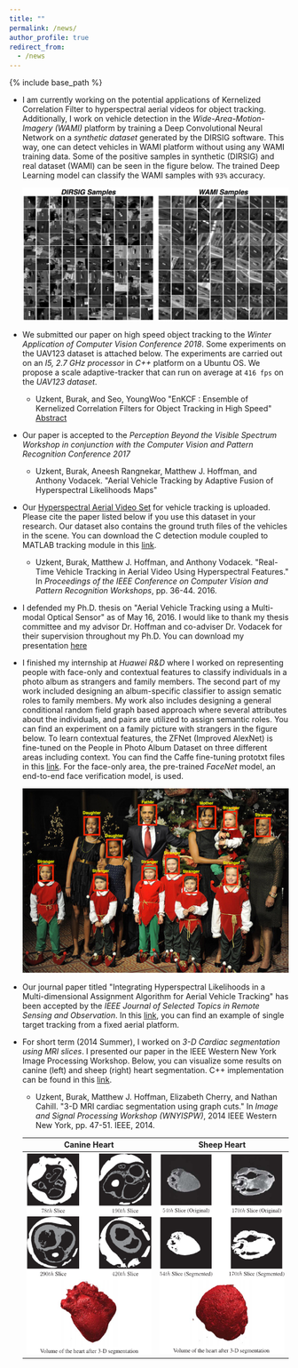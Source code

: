 ```yaml
---
title: ""
permalink: /news/
author_profile: true
redirect_from:
  - /news
---
```


{% include base_path %}

- I am currently working on the potential applications of Kernelized Correlation Filter to hyperspectral aerial videos for object tracking. Additionally, I work on vehicle detection in the *Wide-Area-Motion-Imagery (WAMI)* platform by training a Deep Convolutional Neural Network on a *synthetic dataset* generated by the DIRSIG software. This way, one can detect vehicles in WAMI platform without using any WAMI training data. Some of the positive samples in synthetic (DIRSIG) and real dataset (WAMI) can be seen in the figure below. The trained Deep Learning model can classify the WAMI samples with `93%` accuracy.

	![positive_samples](../images/positives_vehicle_detection.jpg)

- We submitted our paper on high speed object tracking to the *Winter Application of Computer Vision Conference 2018*. Some experiments on the UAV123 dataset is attached below. The experiments are carried out on an *I5, 2.7 GHz processor* in *C++* platform on a Ubuntu OS. We propose a scale adaptive-tracker that can run on average at `416 fps` on the *UAV123 dataset*.

	- Uzkent, Burak, and Seo, YoungWoo "EnKCF : Ensemble of Kernelized Correlation Filters for Object Tracking in High Speed" [Abstract](../files/abstract_wacv18.pdf)

- Our paper is accepted to the *Perception Beyond the Visible Spectrum Workshop in conjunction with the Computer Vision and Pattern Recognition Conference 2017*
	
	- Uzkent, Burak, Aneesh Rangnekar, Matthew J. Hoffman, and Anthony Vodacek. "Aerial Vehicle Tracking by Adaptive Fusion of Hyperspectral Likelihoods Maps"

- Our [Hyperspectral Aerial Video Set](https://buzkent86.github.io/datasets/) for vehicle tracking is uploaded. Please cite the paper listed below if you use this dataset in your research. Our dataset also contains the ground truth files of the vehicles in the scene. You can download the C detection module coupled to MATLAB tracking module in this [link](https://github.com/buzkent86/CVPRW17_Paper_Code).

	- Uzkent, Burak, Matthew J. Hoffman, and Anthony Vodacek. "Real-Time Vehicle Tracking in Aerial Video Using Hyperspectral Features." In *Proceedings of the IEEE Conference on Computer Vision and Pattern Recognition Workshops*, pp. 36-44. 2016.

- I defended my Ph.D. thesis on "Aerial Vehicle Tracking using a Multi-modal Optical Sensor" as of May 16, 2016. I would like to thank my thesis committee and my advisor Dr. Hoffman and co-adviser Dr. Vodacek for their supervision throughout my Ph.D. You can download my presentation [here](../files/Thesis.Defense.pdf)

- I finished my internship at *Huawei R&D* where I worked on representing people with face-only and contextual features to classify individuals in a photo album as strangers and family members. The second part of my work included designing an album-specific classifier to assign sematic roles to family members. My work also includes designing a general conditional random field graph based approach where several attributes about the individuals, and pairs are utilized to assign semantic roles. You can find an experiment on a family picture with strangers in the figure below. To learn contextual features, the ZFNet (Improved AlexNet) is fine-tuned on the People in Photo Album Dataset on three different areas including context. You can find the Caffe fine-tuning prototxt files in this [link](https://github.com/buzkent86/AlexNet_FineTuned_PersonRecognition). For the face-only area, the pre-trained *FaceNet* model, an end-to-end face verification model, is used.

	![obama_family](../images/Obama_Family.jpg)

- Our journal paper titled "Integrating Hyperspectral Likelihoods in a Multi-dimensional Assignment Algorithm for Aerial Vehicle Tracking" has been accepted by the *IEEE Journal of Selected Topics in Remote Sensing and Observation*. In this [link](https://www.youtube.com/watch?v=scRQjEMGSRE), you can find an example of single target tracking from a fixed aerial platform.

- For short term (2014 Summer), I worked on *3-D Cardiac segmentation using MRI slices*. I presented our paper in the IEEE Western New York Image Processing Workshop. Below, you can visualize some results on canine (left) and sheep (right) heart segmentation. C++ implementation can be found in this [link](https://github.com/buzkent86/3D_MRI_Segmentation).

	- Uzkent, Burak, Matthew J. Hoffman, Elizabeth Cherry, and Nathan Cahill. "3-D MRI cardiac segmentation using graph cuts." In *Image and Signal Processing Workshop (WNYISPW)*, 2014 IEEE Western New York, pp. 47-51. IEEE, 2014.

	Canine Heart             |  Sheep Heart
	:-------------------------:|:-------------------------:
	![canine_heart](../images/Canine_Heart_Segmentation.png)  |  ![sheep_heart](../images/Sheep_Heart_Segmentation.png)
